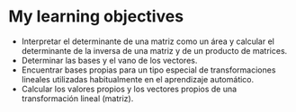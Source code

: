 # My learning objectives
* Interpretar el determinante de una matriz como un área y calcular el determinante de la inversa de una matriz y de un producto de matrices.
* Determinar las bases y el vano de los vectores.
* Encuentrar bases propias para un tipo especial de transformaciones lineales utilizadas habitualmente en el aprendizaje automático.
* Calcular los valores propios y los vectores propios de una transformación lineal (matriz).
